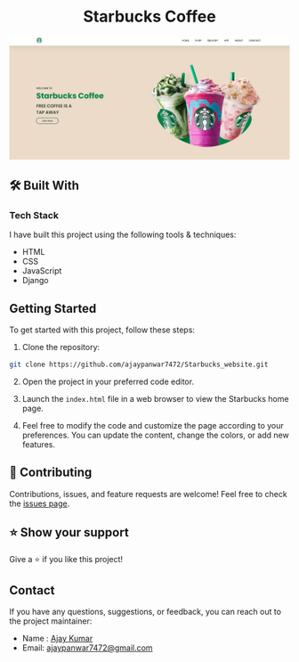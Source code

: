 <h1 align="center">
  <br>
 Starbucks Coffee
</h1>


  <img title="Starbucks" src="index.png" alt="Starbuck"/>

## 🛠 Built With 

### Tech Stack 

I have built this project using the following tools & techniques:

- HTML
- CSS
- JavaScript
- Django

## Getting Started

To get started with this project, follow these steps:

1. Clone the repository:

```bash
git clone https://github.com/ajaypanwar7472/Starbucks_website.git
```

2. Open the project in your preferred code editor.

3. Launch the `index.html` file in a web browser to view the Starbucks home page.

4. Feel free to modify the code and customize the page according to your preferences. You can update the content, change the colors, or add new features.

## 🤝 Contributing 

Contributions, issues, and feature requests are welcome! Feel free to check the [issues page](https://github.com/ajaypanwar7472/Starbucks_website).

## ⭐️ Show your support 

Give a ⭐️ if you like this project!

## Contact

If you have any questions, suggestions, or feedback, you can reach out to the project maintainer:

- Name : [Ajay Kumar](https://www.linkedin.com/in/ajay-panwar-8077b925a/)
- Email: [ajaypanwar7472@gmail.com](mailto:ajaypanwar7472@gmail.com)


